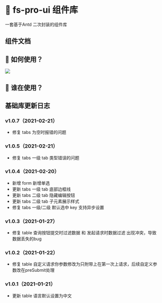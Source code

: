 # 🌟 fs-pro-ui 组件库

一套基于Antd 二次封装的组件库


<!-- [English](./README.md) | 简体中文 -->

## 组件文档

## 🚀 如何使用？

![](./use.png)


## 💖 谁在使用？

## 基础库更新日志

### v1.0.7（2021-02-21）
+ 修复 tabs 为空时报错的问题

### v1.0.5（2021-02-21）
+ 修复 tabs 一级 tab 类型错误的问题

### v1.0.4（2021-02-20）
+ 新增 form 新增单选
+ 更新 tabs 一级 tab 底部边框线
+ 更新 tabs 二级 tab 隐藏编辑按钮 
+ 更新 tabs 二级 tab 子元素展示样式
+ 修复 tabs 一级/二级 默认选中 key 支持异步设置

### v1.0.3（2021-01-27）
+ 修复 table 查询按钮提交时过滤数据 和 发起请求时数据过滤 出现冲突，导致数据丢失的bug

### v1.0.2（2021-01-22）
+ 修复 table 自定义请求你参数修改为只附带上在第一次上请求，后续自定义参数改在preSubmit处理

### v1.0.1（2021-01-21）
+ 更新 table 语言默认设置为中文
